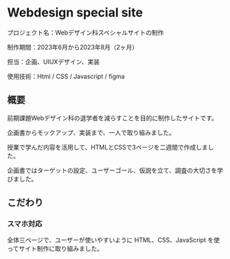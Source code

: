 # Webdesign special site

プロジェクト名：Webデザイン科スペシャルサイトの制作

制作期間：2023年6月から2023年8月（2ヶ月）

担当：企画、UIUXデザイン、実装

使用技術：Html / CSS / Javascript / figma


## 概要

前期課題Webデザイン科の退学者を減らすことを目的に制作したサイトです。

企画書からモックアップ、実装まで、一人で取り組みました。

授業で学んだ内容を活用して、HTMLとCSSで3ページを二週間で作成しました。

企画書ではターゲットの設定、ユーザーゴール、仮説を立て、調査の大切さを学びました。

## こだわり
### スマホ対応

全体三ページで、ユーザーが使いやすいように HTML、CSS、JavaScript を使ってサイト制作に取り組みました。




